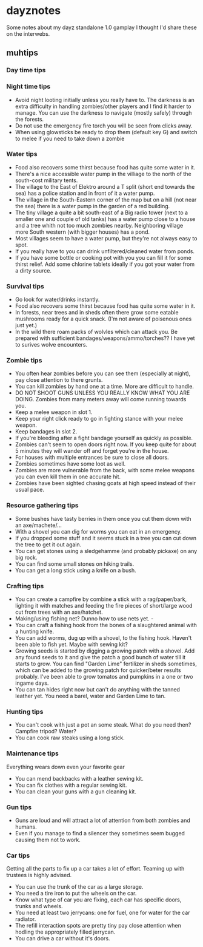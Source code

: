 # dayznotes
Some notes about my dayz standalone 1.0 gamplay I thought I'd share these on the interwebs.

## muhtips

### Day time tips

### Night time tips

- Avoid night looting initially unless you really have to. The darkness is an extra difficulty in handling zombies/other players and I find it harder to manage. You can use the darkness to navigate (mostly safely) through the forests.
- Do not use the emergency fire torch you will be seen from clicks away.
- When using glowsticks be ready to drop them (default key G) and switch to melee if you need to take down a zombie

### Water tips

- Food also recovers some thirst because food has quite some water in it.
- There's a nice accessible water pump in the villiage to the north of the south-cost military tents.
- The village to the East of Elektro around a T split (short end towards the sea) has a police station and in front of it a water pump.
- The village in the South-Eastern corner of the map but on a hill (not near the sea) there is a water pump in the garden of a red building.
- The tiny village a quite a bit south-east of a Big radio tower (next to a smaller one and couple of old tanks) has a water pump close to a house and a tree whith not too much zombies nearby. Neighboring village more South western (with bigger houses) has a pond.
- Most villages seem to have a water pump, but they're not always easy to spot.
- If you really have to you can drink unfiltered/cleaned water from ponds.
- If you have some bottle or cooking pot with you you can fill it for some thirst relief. Add some chlorine tablets ideally if you got your water from a dirty source.

### Survival tips

- Go look for water/drinks instantly.
- Food also recovers some thirst because food has quite some water in it.
- In forests, near trees and in sheds often there grow some eatable mushrooms ready for a quick snack. (I'm not aware of poisenous ones just yet.)
- In the wild there roam packs of wolvles which can attack you. Be prepared with sufficient bandages/weapons/ammo/torches?? I have yet to surives wolve encounters.

### Zombie tips

- You often hear zombies before you can see them (especially at night), pay close attention to there grunts.
- You can kill zombies by hand one at a time. More are difficult to handle.
- DO NOT SHOOT GUNS UNLESS YOU REALLY KNOW WHAT YOU ARE DOING. Zombies from many meters away will come running towards you.
- Keep a melee weapon in slot 1.
- Keep your right click ready to go in fighting stance with your melee weapon.
- Keep bandages in slot 2.
- If you're bleeding after a fight bandage yourself as quickly as possible.
- Zombies can't seem to open doors right now. If you keep quite for about 5 minutes they will wander off and forget you're in the house.
- For houses with multiple entrances be sure to close all doors.
- Zombies sometimes have some loot as well.
- Zombies are more vulnerable from the back, with some melee weapons you can even kill them in one accurate hit.
- Zombies have been sighted chasing goats at high speed instead of their usual pace.

### Resource gathering tips

- Some bushes have tasty berries in them once you cut them down with an axe/machete/...
- With a shovel you can dig for worms you can eat in an emergency.
- If you dropped some stuff and it seems stuck in a tree you can cut down the tree to get it out again.
- You can get stones using a sledgehamme (and probably pickaxe) on any big rock.
- You can find some small stones on hiking trails.
- You can get a long stick using a knife on a bush.

### Crafting tips

- You can create a campfire by combine a stick with a rag/paper/bark, lighting it with matches and feeding the fire pieces of short/large wood cut from trees with an axe/hatchet.
- Making/using fishing net? Dunno how to use nets yet. -
- You can craft a fishing hook from the bones of a slaughtered animal with a hunting knife.
- You can add worms, dug up with a shovel, to the fishing hook. Haven't been able to fish yet. Maybe with sewing kit?
- Growing seeds is started by digging a growing patch with a shovel. Add any found seeds to it and give the patch a good bunch of water till it starts to grow. You can find "Garden Lime" fertilizer in sheds sometimes, which can be added to the growing patch for quicker/beter results probably. I've been able to grow tomatos and pumpkins in a one or two ingame days.
- You can tan hides right now but can't do anything with the tanned leather yet. You need a barel, water and Garden Lime to tan.

### Hunting tips
- You can't cook with just a pot an some steak. What do you need then? Campfire tripod? Water?
- You can cook raw steaks using a long stick.

### Maintenance tips

Everything wears down even your favorite gear
- You can mend backbacks with a leather sewing kit.
- You can fix clothes with a regular sewing kit.
- You can clean your guns with a gun cleaning kit.

### Gun tips
- Guns are loud and will attract a lot of attention from both zombies and humans.
- Even if you manage to find a silencer they sometimes seem bugged causing them not to work.

### Car tips
Getting all the parts to fix up a car takes a lot of effort. Teaming up with trustees is highly advised.
- You can use the trunk of the car as a large storage.
- You need a tire iron to put the wheels on the car.
- Know what type of car you are fixing, each car has specific doors, trunks and wheels.
- You need at least two jerrycans: one for fuel, one for water for the car radiator.
- The refill interaction spots are pretty tiny pay close attention when hodling the appropriately filled jerrycan.
- You can drive a car without it's doors.
